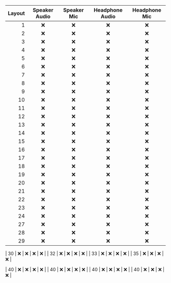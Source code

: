 | Layout | Speaker Audio | Speaker Mic | Headphone Audio | Headphone Mic |
|---:|:-:|:-:|:-:|:-:|
| 1 | :x: | :x: | :x: | :x: | 
| 2 | :x: | :x: | :x: | :x: | 
| 3 | :x: | :x: | :x: | :x: | 
| 4 | :x: | :x: | :x: | :x: | 
| 5 | :x: | :x: | :x: | :x: | 
| 6 | :x: | :x: | :x: | :x: | 
| 7 | :x: | :x: | :x: | :x: | 
| 8 | :x: | :x: | :x: | :x: | 
| 9 | :x: | :x: | :x: | :x: | 
| 10 | :x: | :x: | :x: | :x: | 
| 11 | :x: | :x: | :x: | :x: | 
| 12 | :x: | :x: | :x: | :x: | 
| 13 | :x: | :x: | :x: | :x: | 
| 14 | :x: | :x: | :x: | :x: | 
| 15 | :x: | :x: | :x: | :x: | 
| 16 | :x: | :x: | :x: | :x: | 
| 17 | :x: | :x: | :x: | :x: | 
| 18 | :x: | :x: | :x: | :x: | 
| 19 | :x: | :x: | :x: | :x: | 
| 20 | :x: | :x: | :x: | :x: | 
| 21 | :x: | :x: | :x: | :x: | 
| 22 | :x: | :x: | :x: | :x: | 
| 23 | :x: | :x: | :x: | :x: | 
| 24 | :x: | :x: | :x: | :x: | 
| 27 | :x: | :x: | :x: | :x: | 
| 28 | :x: | :x: | :x: | :x: | 
| 29 | :x: | :x: | :x: | :x: | 

| 30 | :x: | :x: | :x: | :x: | 
| 32 | :x: | :x: | :x: | :x: | 
| 33 | :x: | :x: | :x: | :x: | 
| 35 | :x: | :x: | :x: | :x: | 

| 40 | :x: | :x: | :x: | :x: | 
| 40 | :x: | :x: | :x: | :x: | 
| 40 | :x: | :x: | :x: | :x: | 
| 40 | :x: | :x: | :x: | :x: | 



